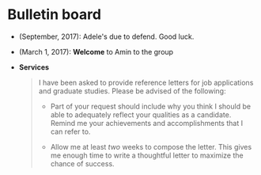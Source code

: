 # Bulletin board

- (September, 2017): Adele's due to defend.  Good luck.

- (March 1, 2017): **Welcome** to Amin to the group

- **Services**

    > I have been asked to provide reference letters for job applications and
    > graduate studies.  Please be advised of the following:
    >
    > - Part of your request should include why you think I should be able to
    > adequately reflect your qualities as a candidate.  Remind me your
    > achievements and accomplishments that I can refer to.
    >
    > - Allow me at least *two* weeks to compose the letter.  This gives me
    > enough time to write a thoughtful letter to maximize the chance of
    > success.

